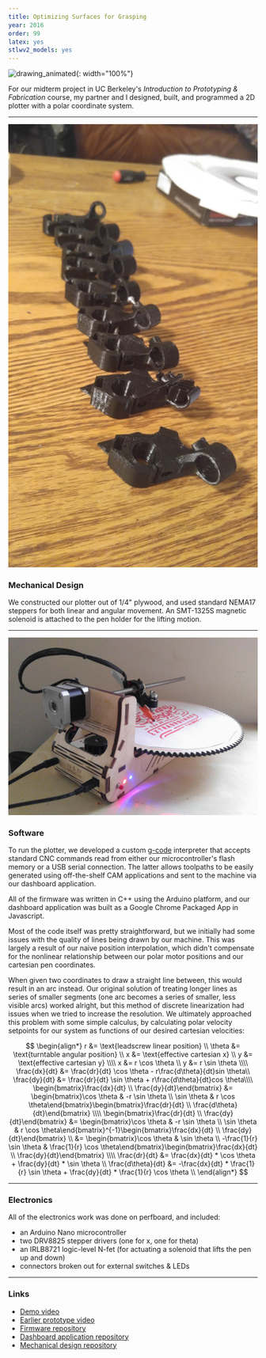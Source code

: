 ```yaml
---
title: Optimizing Surfaces for Grasping
year: 2016
order: 99
latex: yes
stlwv2_models: yes
---
```


![drawing_animated](/assets/images/drawing_animated.gif){: width="100%"}

For our midterm project in UC Berkeley's *Introduction to Prototyping & Fabrication* course, my partner and I designed, built, and programmed a 2D plotter with a polar coordinate system.

---

<div class="stlwv2-model" data-model-url="/assets/models/drawingmachine.stl"></div>

![pen_holder](/assets/images/penholder.jpg)

### Mechanical Design

We constructed our plotter out of 1/4" plywood, and used standard NEMA17 steppers for both linear and angular movement. An SMT-1325S magnetic solenoid is attached to the pen holder for the lifting motion.

---

![drawing_machine](/assets/images/plotter.jpg)

### Software

To run the plotter, we developed a custom [g-code](https://en.wikipedia.org/wiki/G-code) interpreter that accepts standard CNC commands read from either our microcontroller's flash memory or a USB serial connection. The latter allows toolpaths to be easily generated using off-the-shelf CAM applications and sent to the machine via our dashboard application.

All of the firmware was written in C++ using the Arduino platform, and our dashboard application was built as a Google Chrome Packaged App in Javascript.

<!-- most of this blurb is just an excuse to use latex -->

Most of the code itself was pretty straightforward, but we initially had some issues with the quality of lines being drawn by our machine.
This was largely a result of our naive position interpolation, which didn't compensate for the nonlinear relationship between our polar motor positions and our cartesian pen coordinates.

When given two coordinates to draw a straight line between, this would result in an arc instead. Our original solution of treating longer lines as series of smaller segments (one arc becomes a series of smaller, less visible arcs) worked alright, but this method of discrete linearization had issues when we tried to increase the resolution. We ultimately approached this problem with some simple calculus, by calculating polar velocity setpoints for our system as functions of our desired cartesian velocities:

$$
\begin{align*}
    r &= \text{leadscrew linear position} \\
    \theta &= \text{turntable angular position} \\
    x &= \text{effective cartesian x} \\
    y &= \text{effective cartesian y} \\\\
    x &= r \cos \theta \\
    y &= r \sin \theta \\\\
    \frac{dx}{dt} &= \frac{dr}{dt} \cos \theta - r\frac{d\theta}{dt}sin \theta\\
    \frac{dy}{dt} &= \frac{dr}{dt} \sin \theta + r\frac{d\theta}{dt}cos \theta\\\\
    \begin{bmatrix}\frac{dx}{dt} \\ \frac{dy}{dt}\end{bmatrix} &= \begin{bmatrix}\cos \theta & -r \sin \theta \\ \sin \theta & r \cos \theta\end{bmatrix}\begin{bmatrix}\frac{dr}{dt} \\ \frac{d\theta}{dt}\end{bmatrix} \\\\
    \begin{bmatrix}\frac{dr}{dt} \\ \frac{dy}{dt}\end{bmatrix} &= \begin{bmatrix}\cos \theta & -r \sin \theta \\ \sin \theta & r \cos \theta\end{bmatrix}^{-1}\begin{bmatrix}\frac{dx}{dt} \\ \frac{dy}{dt}\end{bmatrix} \\
                                                               &= \begin{bmatrix}\cos \theta & \sin \theta \\ -\frac{1}{r} \sin \theta & \frac{1}{r} \cos \theta\end{bmatrix}\begin{bmatrix}\frac{dx}{dt} \\ \frac{dy}{dt}\end{bmatrix} \\\\
    \frac{dr}{dt} &= \frac{dx}{dt} * \cos \theta + \frac{dy}{dt} * \sin \theta \\
    \frac{d\theta}{dt} &= -\frac{dx}{dt} * \frac{1}{r} \sin \theta + \frac{dy}{dt} * \frac{1}{r} \cos \theta \\
\end{align*}
$$

---

### Electronics

All of the electronics work was done on perfboard, and included:
- an Arduino Nano microcontroller
- two DRV8825 stepper drivers (one for x, one for theta)
- an IRLB8721 logic-level N-fet (for actuating a solenoid that lifts the pen up and down)
- connectors broken out for external switches & LEDs

---

### Links

- [Demo video](https://www.youtube.com/watch?v=BZjUXDSYovs)
- [Earlier prototype video](https://www.youtube.com/watch?v=NW6hx6rUEO0)
- [Firmware repository](https://github.com/brentyi/drawing_machine_firmware)
- [Dashboard application repository](https://github.com/brentyi/drawing_machine_dashboard)
- [Mechanical design repository](https://github.com/nanditapiyer/drawing_machine_hardware)
